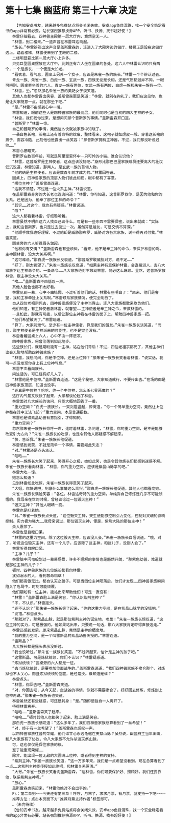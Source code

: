 # 第十七集 幽蓝府 第三十六章 决定
        【告知安卓书友，越来越多免费站点将会关闭失效，安卓app鱼目混珠，找一个安全稳定看书的app非常有必要，站长强烈推荐换源APP，听书、换源、找书超好使！】
       林雷仔细看去，四神兽主殿第一层大厅内，竟然空无一人。
       “林雷，到二楼来。”一道声音在林雷耳边响起。
       “族长。”林雷辨别出这声音是盖斯雷森的，连进入了大殿旁边的偏厅，楼梯正是设在这偏厅边上。踏着楼梯，林雷便来到了主殿的二楼。
       二楼明显要比第一层大厅小上许多。
       只见巨型圆桌摆放在大厅中，此刻正有六人坐在圆桌的各处，这六人中林雷认识的只有两个，一个是族长，一个便是大长老。
       “看衣着，看气息，圆桌上另外一个女子，应该是朱雀一族的族长。”林雷一个个辨认过去。
       青龙一族、朱雀一族、白虎一族、玄武一族，四族无论是长相，还是气质都迥异不同。一眼可辨别，圆桌旁坐着的六人，青龙一族有两位，玄武一族有两位，白虎一族和朱雀一族各一位。
       “林雷，坐。”忽然那名朱雀一族的美艳女子淡笑道。
       其他人也都林雷露出笑容，盖斯雷森更是笑道：“林雷，就别在拘礼了，我们在这见你，也是让大家随意一点，就在那坐下吧。”
       “是。”林雷不由感到心中一暖。
       林雷知道，眼前这些人是四神兽家族的最高层，他们同时也是当初的四大主神的子女。
       “林雷，我们找你过来，是想问问那个普斯罗的事情。”盖斯雷森开口道。
       “普斯罗？”林雷一惊。
       自己和普斯罗的事情，竟然这么快就被家族中知晓了。
       一袭白色长袍，长袍上还有着奇特的纹痕，整体看来，这袍子就如虎皮一般。穿着这长袍的男子，面容冷酷，此刻他也是露出一丝笑容：“那普斯罗拥有主神器，不过，我们却没听说过他……”
       林雷心底暗笑。
       普斯罗在数百年前，可就是阿里奎恩怀中一只可怜的小猫。谁会认识他？
       “林雷，这普斯罗是主神使者，这点应该没错吧。”身形比那巴巴里家族成员还要高大的壮汉低沉说道，林雷知道，那两人，是玄武一族的首领人物。
       “他的确是主神使者，应该是数百年前才成为的。”林雷回答道。
       圆桌上，四神兽家族的顶层人物们彼此相视，眼中都有了喜意。
       “哪位主神？”盖斯雷森连道。
       “这我不清楚，不过是一位火系主神。”林雷说道。
       在盖斯雷森身旁的大长老也连询问道：“林雷，你可知道，这普斯罗救你，是因为他和你的关系。还是因为，他奉了那位主神的命令？”
       “其实……对这个，我也有些疑惑。”林雷说道。
       “哦？”
       这六人都看着林雷，仔细聆听着。
       林雷虽然不明白这六人找自己谈什么，可是有一些东西不需要保密，说出来就成：“实际上，我和这普斯罗，也只是过去见过一次。虽然算是朋友，可是交情不算深。”
       “他顺手救我也好理解，不过他却是威胁那布罗，威胁对方各大家族，说不得再对付我。”林雷笑道。
       圆桌旁的六人听得眉头皱起。
       “他和你有交情？”盖斯雷森也有些烦恼，“看来，他不是奉主神的命令，来保护林雷的啊。主神跟林雷，没太大关系啊。”
       “这可难说。”那白虎一族族长反驳道，“那普斯罗敢威胁对方，说不定……”
       “好了，别太奢望了。”朱雀一族族长叹息道，“如果主神有意保护林雷，会直接派人，去八大家族下达主神命令的。一条命令……八大家族绝对不敢动林雷。何必这么麻烦。显然，这普斯罗救林雷，跟主神没太大关系。”
       “唉……”盖斯雷森不由低叹一声。
       其他人脸色也都不太好看。
       林雷见到一幕，心中不由错愕。不过听着他们的话，林雷有些明白了：“原来，他们是奢望，我和主神牵扯上关系啊。”林雷联系家族情况，便完全明白了。
       自从四位老祖宗死去，四神兽家族便没了主神当靠山。连八大家族都敢来欺负他们。
       他们知道，有主神使者救林雷，就奢望……主神使者是奉主神之令，来救林雷的。
       一旦如此，那就有可能，以后让那位主神看在林雷的面子上，帮助四神兽家族一把。
       “他们希望破灭了。”林雷暗道。
       “算了，大家别泄气。至少有一位主神使者，算是我们的盟友。”朱雀一族族长淡笑道，“而且，那主神使者是主神派来的可能性，也不是完全没有。”
       林雷看着圆桌上六人，心中不由一阵悲凉。
       四神兽家族，何曾沦落到如此地步。
       这些族长们，就是期盼能有一主神，站在他们背后！不过，四位老祖宗都死了，其他主神们谁会无聊地帮助四神兽家族？
       “林雷，我想问问，你是中位神，还是上位神？”那朱雀一族族长笑看着林雷，“说实话，我可一点没发现你身上有上位神气息。”
       林雷不由看向族长。
       问这话的，可已经有好几人了。
       “林雷他是中位神。”盖斯雷森连道，“这是个秘密，大家知道就行，不要传出去。”在场的都是四神兽家族顶层，知道也没事。
       “还真是中位神？哈哈，你一个中位神，怎么杀七星恶魔的？”
       这厅内气氛又欢快了起来，大家都谈论起了林雷。
       林雷面对几大族长的询问，只能大概地回答了一番。
       “重力空间？”白虎一族族长，一双剑眉竖起，惊愕道，“你一个简单重力空间，竟然让上位神都在其中无法飞起？”重力空间，本是普通招数。
       林雷也是得紫晶幼兽有意指引，才得知的。
       “重力空间？”
       忽然那朱雀一族族长惊呼一声，连盯着林雷，急问道，“林雷，你的重力空间，是不是能够改变引力方向？”朱雀一族族长的吃惊，也是令其他人都疑惑不解起来。
       “快，告诉我。”朱雀一族族长催促道。
       林雷感到发蒙，不就是简单一个事情，需要如此失态？
       “对。”林雷还是点头承认。
       “哈哈……”
       朱雀一族族长大笑了起来，笑得开心之极，她如此笑，也是令其他族长们都感到迷惑不解。朱雀一族族长看向林雷，“林雷，你的重力空间，应该是紫晶山脉学的吧。”
       林雷大吃一惊。
       她怎么知道？
       见到林雷如此吃惊，朱雀一族族长得意笑了起来。
       “大姐，你快说吧，到底什么事情这么高兴。”那白虎一族族长催促道，其他人也都看向她。
       朱雀一族族长满脸笑容：“各位，林雷这奇特的重力空间，单纯靠自己修炼是几乎不可能领悟的。我母亲在世的时候，曾经谈论过一位毁灭主神！”
       “毁灭主神？”其他人眼睛一亮。
       林雷也是盯着她。
       “对。”朱雀一族族长点头道，“这位毁灭主神，天生便能够控制引力变化，控制对灵魂的影响控制。实力极为强大……我母亲说过，那位毁灭主神，便是，紫荆大陆的那位主神！”
       众人震惊了。
       林雷也是目瞪口呆。
       “林雷的这重力空间，除了这位毁灭主神，应该没人会。”朱雀一族族长自信说道，“哦，对了，听说这位毁灭主神，还有一个儿子。应该除了这主神，和这儿子，没别人会了。”
       林雷听得目瞪口呆。
       “主神？儿子？”
       林雷脑中闪电般划过一幕幕场景，许多不理解的事情也是豁然开朗，“那紫色幼兽，难道就是那位主神的儿子？”
       顿时，四神兽家族的几位族长都看向林雷。
       犹如溺水的人，看到救命稻草！
       他们都高傲无比，都自认天之骄子。可是当四位主神陨落后，他们才发现……四神兽家族瞬间陷入了危局中，时刻可能倾覆。
       他们期盼有一位主神，能站出来帮助他们！可是一直没有！
       “林雷！”盖斯雷森脸上满是笑容，“你认识紫荆主神？”
       “不，不认识。”林雷摇头。
       “还不认识？”那朱雀一族族长笑了起来，“你的这重力空间，是在紫晶山脉学的没错吧。”
       “没错。”林雷点头。
       “那就对了。那紫晶山脉，就是那位紫荆主神的诞生地，老巢！”朱雀一族族长惊叹道，“这位主神的实力，可是极强的。他如果站出来，只要说一句话，那八大家族肯定吓得直接逃走。”
       林雷还感到发蒙，原来紫晶山脉，竟然是主神的栖息地。
       “我的重力空间，是一个叫雷斯晶的紫晶幼兽传授的。”林雷连道。
       “雷斯晶？”
       几大族长都是摇头表示没听过。
       “我也没听过。”那朱雀一族族长笑道，“不过听起来，估计是主神的孩子吧。”
       “这雷斯晶，可是炼狱统领，你们不认识？”林雷疑惑道。
       “炼狱统领？”圆桌旁的六人都是一怔。
       “去当炼狱统领，是要参加位面战争的。”盖斯雷森说道，“我们四神兽家族不掺合那个，对炼狱也不太关心。而且炼狱统领的位置，是经常换。谁知道是谁？”
       林雷点头。
       “林雷，你回去吧。”盖斯雷森笑道。
       “对，你回去吧，从今天起，血战谷的事情，你就不需要掺合了。好好回去修炼，修炼到上位神再说。”那朱雀一族族长也笑道。
       林雷虽然还有些疑惑，可还是躬身：“是。”随即便独自一人离开了。
       待得林雷离开。
       “哈哈……”盖斯雷森笑了起来。
       “哈哈……”顿时其他人也都笑了起来，脸上满是笑容。
       那白虎一族族长感叹道：“这么多年了，我们四神兽家族总算看到了一丝希望！”
       “对，终于有一丝希望了！”盖斯雷森也感叹一声。
       以四神兽家族往昔的荣耀，他们谁甘心永远龟缩在天祭山脉？虽然说，幽蓝府主当年出面，和八大家族有了协议，令八大家族不允许杀进天祭山脉。
       可，这也仅仅是保住家族的根。
       至于能重现荣耀……
       除非，能出现一位无敌的大圆满上位神，或者得到主神的支持。
       “紫荆主神。”朱雀一族族长笑道，“这一万多年来，我们是一点希望没看到。现在总算看到了一点……这紫荆主神能传授如此绝招，和林雷关系匪浅。”
       “大哥。”朱雀一族族长笑看向盖斯雷森，“这林雷，你们可要保护好、照顾好。我们还要靠他，联系紫荆主神呢。”
       “放心。”
       盖斯雷森也笑起来，“林雷他绝对不会出事的。”
       Ps：第二章到~~~今天还有第三章！呼呼，月末了，求求月票，有月票，就支持一下吧~~~~
       推荐方法：点击本页面下方‘推荐月票支持作者’标签即可。
       。（未完待续）
       【告知安卓书友，越来越多免费站点将会关闭失效，安卓app鱼目混珠，找一个安全稳定看书的app非常有必要，站长强烈推荐换源APP，听书、换源、找书超好使！】